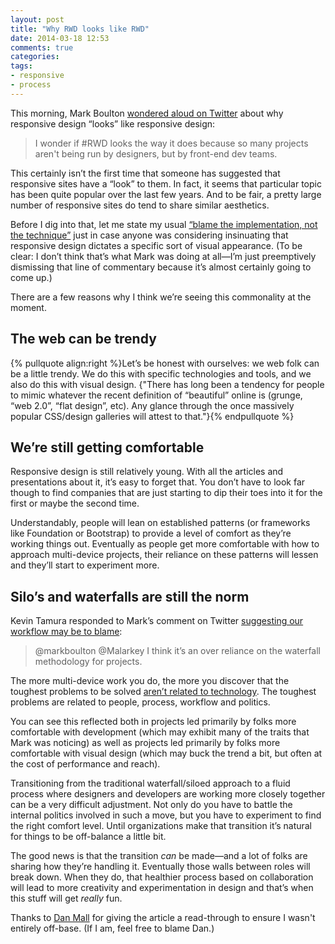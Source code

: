 ```yaml
---
layout: post
title: "Why RWD looks like RWD"
date: 2014-03-18 12:53
comments: true
categories: 
tags: 
- responsive
- process
---
```

This morning, Mark Boulton [wondered aloud on Twitter](https://twitter.com/markboulton/status/445943150247702528) about why responsive design “looks” like responsive design:

> I wonder if #RWD looks the way it does because so many projects aren't being run by designers, but by front-end dev teams.

This certainly isn’t the first time that someone has suggested that responsive sites have a “look” to them. In fact, it seems that particular topic has been quite popular over the last few years. And to be fair, a pretty large number of responsive sites do tend to share similar aesthetics.

Before I dig into that, let me state my usual [“blame the implementation, not the technique”](http://timkadlec.com/2012/10/blame-the-implementation-not-the-technique/) just in case anyone was considering insinuating that responsive design dictates a specific sort of visual appearance. (To be clear: I don’t think that’s what Mark was doing at all—I’m just preemptively dismissing that line of commentary because it’s almost certainly going to come up.)

There are a few reasons why I think we’re seeing this commonality at the moment.

## The web can be trendy
{% pullquote align:right %}Let’s be honest with ourselves: we web folk can be a little trendy. We do this with specific technologies and tools, and we also do this with visual design. {"There has long been a tendency for people to mimic whatever the recent definition of “beautiful” online is (grunge, “web 2.0”, “flat design”, etc). Any glance through the once massively popular CSS/design galleries will attest to that."}{% endpullquote %}

## We’re still getting comfortable
Responsive design is still relatively young. With all the articles and presentations about it, it’s easy to forget that. You don’t have to look far though to find companies that are just starting to dip their toes into it for the first or maybe the second time.

Understandably, people will lean on established patterns (or frameworks like Foundation or Bootstrap) to provide a level of comfort as they’re working things out. Eventually as people get more comfortable with how to approach multi-device projects, their reliance on these patterns will lessen and they’ll start to experiment more.

## Silo’s and waterfalls are still the norm
Kevin Tamura responded to Mark’s comment on Twitter [suggesting our workflow may be to blame](https://twitter.com/ktamura/status/445945380102877184):

> @markboulton @Malarkey I think it’s an over reliance on the waterfall methodology for projects.

The more multi-device work you do, the more you discover that the toughest problems to be solved [aren’t related to technology](http://adactio.com/journal/6328/). The toughest problems are related to people, process, workflow and politics.

You can see this reflected both in projects led primarily by folks more comfortable with development (which may exhibit many of the traits that Mark was noticing) as well as projects led primarily by folks more comfortable with visual design (which may buck the trend a bit, but often at the cost of performance and reach).

Transitioning from the traditional waterfall/siloed approach to a fluid process where designers and developers are working more closely together can be a very difficult adjustment. Not only do you have to battle the internal politics involved in such a move, but you have to experiment to find the right comfort level. Until organizations make that transition it’s natural for things to be off-balance a little bit. 

The good news is that the transition *can* be made—and a lot of folks are sharing how they’re handling it. Eventually those walls between roles will break down. When they do, that healthier process based on collaboration will lead to more creativity and experimentation in design and that’s when this stuff will get *really* fun.

<div class="note">
	Thanks to <a href="https://twitter.com/danielmall">Dan Mall</a> for giving the article a read-through to ensure I wasn't entirely off-base. (If I am, feel free to blame Dan.)
</div>